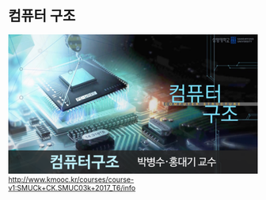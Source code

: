 # 컴퓨터 구조

![title.png](images/title.png)    
http://www.kmooc.kr/courses/course-v1:SMUCk+CK.SMUC03k+2017_T6/info
